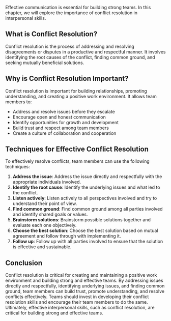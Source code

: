 

Effective communication is essential for building strong teams. In this chapter, we will explore the importance of conflict resolution in interpersonal skills.

## What is Conflict Resolution?

Conflict resolution is the process of addressing and resolving disagreements or disputes in a productive and respectful manner. It involves identifying the root causes of the conflict, finding common ground, and seeking mutually beneficial solutions.

## Why is Conflict Resolution Important?

Conflict resolution is important for building relationships, promoting understanding, and creating a positive work environment. It allows team members to:

- Address and resolve issues before they escalate
- Encourage open and honest communication
- Identify opportunities for growth and development
- Build trust and respect among team members
- Create a culture of collaboration and cooperation

## Techniques for Effective Conflict Resolution

To effectively resolve conflicts, team members can use the following techniques:

1. **Address the issue**: Address the issue directly and respectfully with the appropriate individuals involved.
2. **Identify the root cause**: Identify the underlying issues and what led to the conflict.
3. **Listen actively**: Listen actively to all perspectives involved and try to understand their point of view.
4. **Find common ground**: Find common ground among all parties involved and identify shared goals or values.
5. **Brainstorm solutions**: Brainstorm possible solutions together and evaluate each one objectively.
6. **Choose the best solution**: Choose the best solution based on mutual agreement and follow through with implementing it.
7. **Follow up**: Follow up with all parties involved to ensure that the solution is effective and sustainable.

## Conclusion

Conflict resolution is critical for creating and maintaining a positive work environment and building strong and effective teams. By addressing issues directly and respectfully, identifying underlying issues, and finding common ground, team members can build trust, promote understanding, and resolve conflicts effectively. Teams should invest in developing their conflict resolution skills and encourage their team members to do the same. Ultimately, effective interpersonal skills, such as conflict resolution, are critical for building strong and effective teams.
